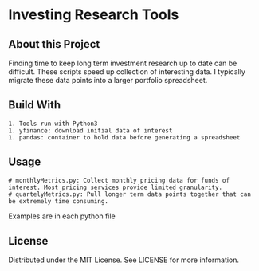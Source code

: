 # Investing Research Tools


## About this Project

Finding time to keep long term investment research up to date can be difficult. These scripts speed up collection of interesting data. I typically migrate these data points into a larger portfolio spreadsheet.

## Build With

	1. Tools run with Python3
	1. yfinance: download initial data of interest
	1. pandas: container to hold data before generating a spreadsheet

## Usage
	# monthlyMetrics.py: Collect monthly pricing data for funds of interest. Most pricing services provide limited granularity.
	# quartelyMetrics.py: Pull longer term data points together that can be extremely time consuming.

Examples are in each python file

## License
Distributed under the MIT License. See LICENSE for more information.
